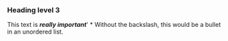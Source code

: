 ### Heading level 3
This text is ***really important***'
\* Without the backslash, this would be a bullet in an unordered list.
